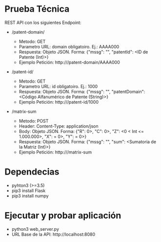 # Prueba Técnica
REST API con los siguientes Endpoint:
+ /patent-domain/<domain>
  + Metodo: GET
  + Parametro URL: domain obligatoiro. Ej.: AAAA000
  + Respuesta: Objeto JSON. Forma: {"mssg": "<Mensaje>", "patentId": <ID de Patente (Int)>}
  + Ejemplo Petición: http://<URL Base API>/patent-domain/AAAA000

+ /patent-id/<id>
  + Metodo: GET
  + Parametro URL: id obligatoiro. Ej.: 1000
  + Respuesta: Objeto JSON. Forma: {"mssg": "<Mensaje>", "patentDomain": <Código Alfanumérico de Patente (String)>}
  + Ejemplo Petición: http://<URL Base API>/patent-id/1000
  
+ /matrix-sum
  + Metodo: POST
  + Header: Content-Type:  application/json
  + Body: Objeto JSON. Forma: {"R": <Int > 0>, "C": <Int > 0>, "Z": <0 < Int <= 1.000.000>, "X": <Int >= 0>, "Y": <Int >= 0>}
  + Respuesta: Objeto JSON. Forma: {"mssg": "<Mensaje>", "sum": <Sumatoria de la Matriz (Int)>}
  + Ejemplo Petición: http://<URL Base API>/matrix-sum

# Dependecias
+ pyhton3 (>=3.5)
+ pip3 install Flask
+ pip3 install numpy

# Ejecutar y probar aplicación
+ python3 web_server.py
+ URL Base de la API: http://localhost:8080
